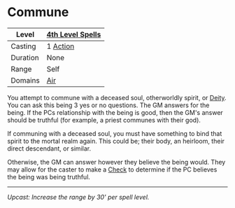 # Commune

| Level    | [4th Level Spells](4th%20Level%20Spells.md)         |
| -------- | --------------------------------------------------- |
| Casting  | 1 [Action](../../../../Game%20Procedures/Action.md) |
| Duration | None                                                |
| Range    | Self                                                |
| Domains  | [Air](../../../Spell%20Domains/Air.md)              |

You attempt to commune with a deceased soul, otherworldly spirit, or [Deity](../../../Deities/Deities.md). You can ask this being 3 yes or no questions. The GM answers for the being. If the PCs relationship with the being is good, then the GM's answer should be truthful (for example, a priest communes with their god).

If communing with a deceased soul, you must have something to bind that spirit to the mortal realm again. This could be; their body, an heirloom, their direct descendant, or similar.

Otherwise, the GM can answer however they believe the being would. They may allow for the caster to make a [Check](../../../../Game%20Procedures/Check.md) to determine if the PC believes the being was being truthful.

---
*Upcast: Increase the range by 30' per spell level.*
